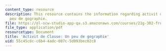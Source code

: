 ```yaml
---
content_type: resource
description: This resource contains the information regarding activit de Classe un
  peu de gographie.
file: https://ol-ocw-studio-app-qa.s3.amazonaws.com/courses/21g-302-french-ii-fall-2004/55c45c8cc6b44adc087c5d093bec02c8_MIT21G_302_F04_Classe_X.pdf
file_type: application/pdf
resourcetype: Document
title: 'Activit de Classe: Un peu de gographie'
uid: 55c45c8c-c6b4-4adc-087c-5d093bec02c8
---
```

